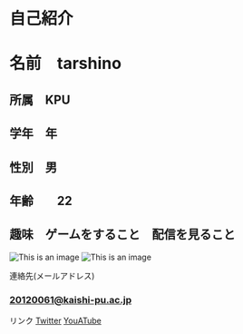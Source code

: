 # 自己紹介　
# 名前　tarshino　 

## 所属　KPU
## 学年　年
## 性別　男
## 年齢　　22　
## 趣味　ゲームをすること　配信を見ること
![This is an image](https://4.bp.blogspot.com/-fn9id2B4omo/Wm1yoEjeetI/AAAAAAABJ6c/JHTZKJwMn7cQ-moKMhVGVEcSaD5_jSEkQCLcBGAs/s800/game_friends_income.png)
![This is an image](https://1.bp.blogspot.com/-ieNqY_PS2go/XuRArpeh33I/AAAAAAABZgk/fAb3e7cZh5sKYlij2vw_33bYPpPQtXhjwCNcBGAsYHQ/s1600/tv_haishin_penlight_man.png)




連絡先(メールアドレス)
### 20120061@kaishi-pu.ac.jp
リンク
[Twitter](https://twitter.com/kaishi_pu?s=20)
[YouATube](https://www.youtube.com/channel/UCRGOmJoKbzqb1Qzb-QiV12A/featured)
